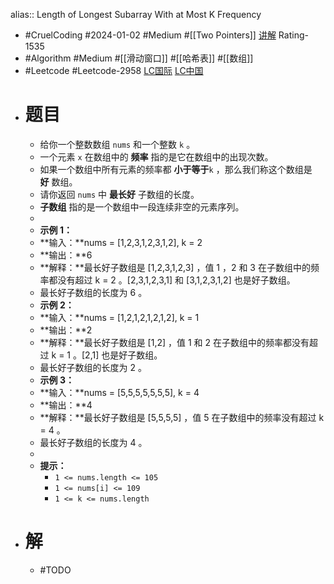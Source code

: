 alias:: Length of Longest Subarray With at Most K Frequency
- #CruelCoding #2024-01-02 #Medium #[[Two Pointers]] [讲解](N/A) Rating-1535
- #Algorithm #Medium #[[滑动窗口]] #[[哈希表]] #[[数组]]
- #Leetcode #Leetcode-2958 [LC国际](https://leetcode.com/problems/length-of-longest-subarray-with-at-most-k-frequency/) [LC中国](https://leetcode.cn/problems/length-of-longest-subarray-with-at-most-k-frequency/)
- # 题目
	- 给你一个整数数组 `nums` 和一个整数 `k` 。
	- 一个元素 `x` 在数组中的 **频率** 指的是它在数组中的出现次数。
	- 如果一个数组中所有元素的频率都 **小于等于**`k` ，那么我们称这个数组是 **好** 数组。
	- 请你返回 `nums` 中 **最长好** 子数组的长度。
	- **子数组** 指的是一个数组中一段连续非空的元素序列。
	-
	- **示例 1：**
	- **输入：**nums = [1,2,3,1,2,3,1,2], k = 2
	- **输出：**6
	- **解释：**最长好子数组是 [1,2,3,1,2,3] ，值 1 ，2 和 3 在子数组中的频率都没有超过 k = 2 。[2,3,1,2,3,1] 和 [3,1,2,3,1,2] 也是好子数组。
	- 最长好子数组的长度为 6 。
	- **示例 2：**
	- **输入：**nums = [1,2,1,2,1,2,1,2], k = 1
	- **输出：**2
	- **解释：**最长好子数组是 [1,2] ，值 1 和 2 在子数组中的频率都没有超过 k = 1 。[2,1] 也是好子数组。
	- 最长好子数组的长度为 2 。
	- **示例 3：**
	- **输入：**nums = [5,5,5,5,5,5,5], k = 4
	- **输出：**4
	- **解释：**最长好子数组是 [5,5,5,5] ，值 5 在子数组中的频率没有超过 k = 4 。
	- 最长好子数组的长度为 4 。
	-
	- **提示：**
		- `1 <= nums.length <= 105`
		- `1 <= nums[i] <= 109`
		- `1 <= k <= nums.length`
- # 解
	- #TODO
